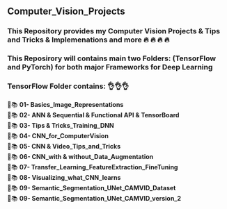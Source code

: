 ## Computer_Vision_Projects
### This Repository provides my Computer Vision Projects  & Tips and Tricks & Implemenations and more  :fire: :fire: :fire: :fire:

### This Reposirory will contains main two Folders: (TensorFlow and PyTorch) for both major Frameworks for Deep Learning

### TensorFlow Folder contains: 👌👌👌
:pencil::books: __01- Basics_Image_Representations__     <br />
:pencil::books: __02- ANN & Sequential & Functional API & TensorBoard__    <br />
:pencil::books: __03- Tips & Tricks_Training_DNN__   <br />
:pencil::books: __04- CNN_for_ComputerVision__    <br />
:pencil::books: __05- CNN & Video_Tips_and_Tricks__   <br />
:pencil::books: __06- CNN_with & without_Data_Augmentation__    <br />
:pencil::books: __07- Transfer_Learning_FeatureExtraction_FineTuning__   <br />
:pencil::books: __08- Visualizing_what_CNN_learns__    <br />
:pencil::books: __09- Semantic_Segmentation_UNet_CAMVID_Dataset__    <br />
:pencil::books: __09- Semantic_Segmentation_UNet_CAMVID_version_2__    <br />
